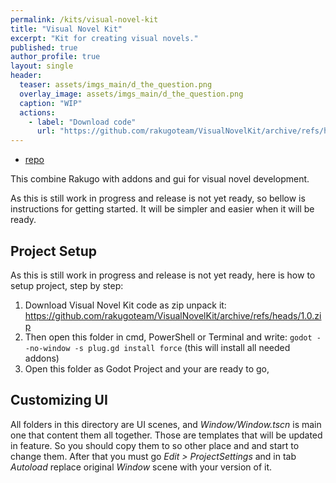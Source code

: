 ```yaml
---
permalink: /kits/visual-novel-kit
title: "Visual Novel Kit"
excerpt: "Kit for creating visual novels."
published: true
author_profile: true
layout: single
header:
  teaser: assets/imgs_main/d_the_question.png
  overlay_image: assets/imgs_main/d_the_question.png
  caption: "WIP"
  actions:
    - label: "Download code"
      url: "https://github.com/rakugoteam/VisualNovelKit/archive/refs/heads/1.0.zip"
---
```



- [repo](https://github.com/rakugoteam/VisualNovelKit)

This combine Rakugo with addons and gui for visual novel development.

As this is still work in progress and release is not yet ready, so bellow is instructions for getting started.
It will be simpler and easier when it will be ready.

## Project Setup

As this is still work in progress and release is not yet ready,
here is how to setup project, step by step:

1. Download Visual Novel Kit code as zip unpack it:
<https://github.com/rakugoteam/VisualNovelKit/archive/refs/heads/1.0.zip>
2. Then open this folder in cmd, PowerShell or Terminal and write:
`godot --no-window -s plug.gd install force` (this will install all needed addons)
3. Open this folder as Godot Project and your are ready to go, 

## Customizing UI
All folders in this directory are UI scenes, and *Window/Window.tscn* is main one that content them all together.
Those are templates that will be updated in feature. 
So you should copy them to so other place and and start to change them. 
After that you must go *Edit > ProjectSettings* and in tab *Autoload* replace original *Window* scene with your version of it.

